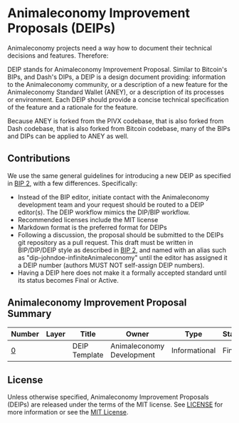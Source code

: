 # Animaleconomy Improvement Proposals (DEIPs)

Animaleconomy projects need a way how to document their technical decisions and features. Therefore:

DEIP stands for Animaleconomy Improvement Proposal. Similar to Bitcoin's BIPs, and Dash's DIPs, a DEIP is a design document providing: information to the Animaleconomy community, or a description of a new feature for the Animaleconomy Standard Wallet (ANEY), or a description of its processes or environment. Each DEIP should provide a concise technical specification of the feature and a rationale for the feature.

Because ANEY is forked from the PIVX codebase, that is also forked from Dash codebase, that is also forked from Bitcoin codebase, many of the BIPs and DIPs can be applied to ANEY as well. 

## Contributions

We use the same general guidelines for introducing a new DEIP as specified in [BIP 2](https://github.com/bitcoin/bips/blob/master/bip-0002.mediawiki), with a few differences. Specifically:

* Instead of the BIP editor, initiate contact with the Animaleconomy development team and your request should be routed to a DEIP editor(s). The DEIP workflow mimics the DIP/BIP workflow.
* Recommended licenses include the MIT license
* Markdown format is the preferred format for DEIPs
* Following a discussion, the proposal should be submitted to the DEIPs git repository as a pull request. This draft must be written in BIP/DIP/DEIP style as described in [BIP 2](https://github.com/bitcoin/bips/blob/master/bip-0002.mediawiki), and named with an alias such as "dip-johndoe-infiniteAnimaleconomy" until the editor has assigned it a DEIP number (authors MUST NOT self-assign DEIP numbers).
* Having a DEIP here does not make it a formally accepted standard until its status becomes Final or Active.

## Animaleconomy Improvement Proposal Summary

Number | Layer | Title | Owner | Type | Status
--- | --- | --- | --- | --- | ---
[0](DEIP0000.md) |  | DEIP Template | Animaleconomy Development | Informational | Final

## License

Unless otherwise specified, Animaleconomy Improvement Proposals (DEIPs) are released under the terms of the MIT license. See [LICENSE](LICENSE) for more information or see the [MIT License](https://opensource.org/licenses/MIT).
